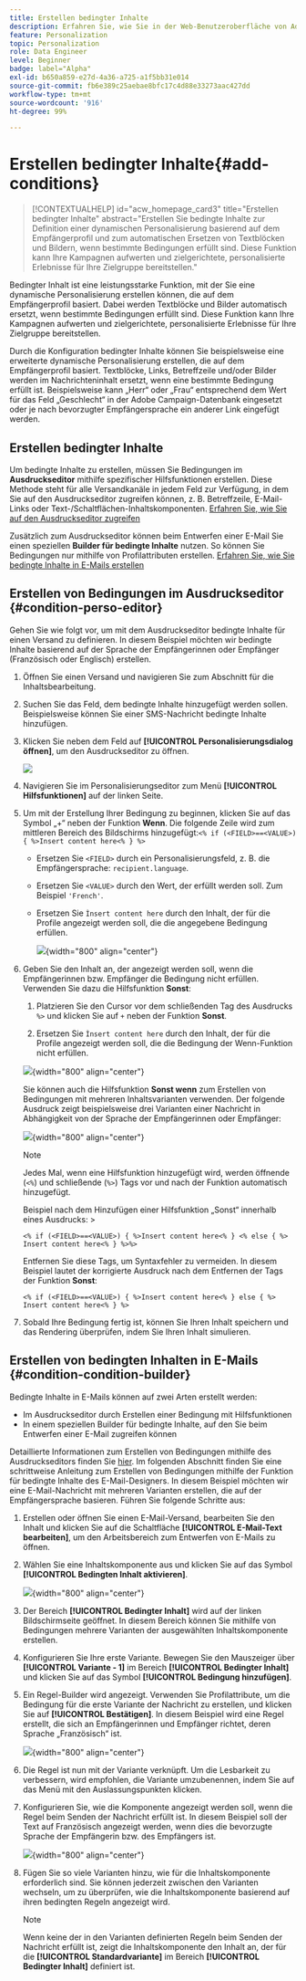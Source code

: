 ```yaml
---
title: Erstellen bedingter Inhalte
description: Erfahren Sie, wie Sie in der Web-Benutzeroberfläche von Adobe Campaign Bedingungen definieren, um Ihre Inhalte zu personalisieren
feature: Personalization
topic: Personalization
role: Data Engineer
level: Beginner
badge: label="Alpha"
exl-id: b650a859-e27d-4a36-a725-a1f5bb31e014
source-git-commit: fb6e389c25aebae8bfc17c4d88e33273aac427dd
workflow-type: tm+mt
source-wordcount: '916'
ht-degree: 99%

---
```


# Erstellen bedingter Inhalte{#add-conditions}

>[!CONTEXTUALHELP]
>id="acw_homepage_card3"
>title="Erstellen bedingter Inhalte"
>abstract="Erstellen Sie bedingte Inhalte zur Definition einer dynamischen Personalisierung basierend auf dem Empfängerprofil und zum automatischen Ersetzen von Textblöcken und Bildern, wenn bestimmte Bedingungen erfüllt sind. Diese Funktion kann Ihre Kampagnen aufwerten und zielgerichtete, personalisierte Erlebnisse für Ihre Zielgruppe bereitstellen."

Bedingter Inhalt ist eine leistungsstarke Funktion, mit der Sie eine dynamische Personalisierung erstellen können, die auf dem Empfängerprofil basiert. Dabei werden Textblöcke und Bilder automatisch ersetzt, wenn bestimmte Bedingungen erfüllt sind. Diese Funktion kann Ihre Kampagnen aufwerten und zielgerichtete, personalisierte Erlebnisse für Ihre Zielgruppe bereitstellen.

Durch die Konfiguration bedingter Inhalte können Sie beispielsweise eine erweiterte dynamische Personalisierung erstellen, die auf dem Empfängerprofil basiert. Textblöcke, Links, Betreffzeile und/oder Bilder werden im Nachrichteninhalt ersetzt, wenn eine bestimmte Bedingung erfüllt ist. Beispielsweise kann „Herr“ oder „Frau“ entsprechend dem Wert für das Feld „Geschlecht“ in der Adobe Campaign-Datenbank eingesetzt oder je nach bevorzugter Empfängersprache ein anderer Link eingefügt werden.

## Erstellen bedingter Inhalte

Um bedingte Inhalte zu erstellen, müssen Sie Bedingungen im **Ausdruckseditor** mithilfe spezifischer Hilfsfunktionen erstellen. Diese Methode steht für alle Versandkanäle in jedem Feld zur Verfügung, in dem Sie auf den Ausdruckseditor zugreifen können, z. B. Betreffzeile, E-Mail-Links oder Text-/Schaltflächen-Inhaltskomponenten. [Erfahren Sie, wie Sie auf den Ausdruckseditor zugreifen](gs-personalization.md/#access)

Zusätzlich zum Ausdruckseditor können beim Entwerfen einer E-Mail Sie einen speziellen **Builder für bedingte Inhalte** nutzen. So können Sie Bedingungen nur mithilfe von Profilattributen erstellen. [Erfahren Sie, wie Sie bedingte Inhalte in E-Mails erstellen](#condition-condition-builder)

## Erstellen von Bedingungen im Ausdruckseditor {#condition-perso-editor}

Gehen Sie wie folgt vor, um mit dem Ausdruckseditor bedingte Inhalte für einen Versand zu definieren. In diesem Beispiel möchten wir bedingte Inhalte basierend auf der Sprache der Empfängerinnen oder Empfänger (Französisch oder Englisch) erstellen.

1. Öffnen Sie einen Versand und navigieren Sie zum Abschnitt für die Inhaltsbearbeitung.

1. Suchen Sie das Feld, dem bedingte Inhalte hinzugefügt werden sollen. Beispielsweise können Sie einer SMS-Nachricht bedingte Inhalte hinzufügen.

1. Klicken Sie neben dem Feld auf **[!UICONTROL Personalisierungsdialog öffnen]**, um den Ausdruckseditor zu öffnen.

   ![](assets/open-perso-editor-sms.png)

1. Navigieren Sie im Personalisierungseditor zum Menü **[!UICONTROL Hilfsfunktionen]** auf der linken Seite.

1. Um mit der Erstellung Ihrer Bedingung zu beginnen, klicken Sie auf das Symbol „+“ neben der Funktion **Wenn**. Die folgende Zeile wird zum mittleren Bereich des Bildschirms hinzugefügt:`<% if (<FIELD>==<VALUE>) { %>Insert content here<% } %>`

   * Ersetzen Sie `<FIELD>` durch ein Personalisierungsfeld, z. B. die Empfängersprache: `recipient.language`.
   * Ersetzen Sie `<VALUE>` durch den Wert, der erfüllt werden soll. Zum Beispiel `'French'`.
   * Ersetzen Sie `Ìnsert content here` durch den Inhalt, der für die Profile angezeigt werden soll, die die angegebene Bedingung erfüllen.

     ![](assets/condition-sample1.png){width="800" align="center"}

1. Geben Sie den Inhalt an, der angezeigt werden soll, wenn die Empfängerinnen bzw. Empfänger die Bedingung nicht erfüllen. Verwenden Sie dazu die Hilfsfunktion **Sonst**:

   1. Platzieren Sie den Cursor vor dem schließenden Tag des Ausdrucks `%>` und klicken Sie auf `+` neben der Funktion **Sonst**.

   1. Ersetzen Sie `Ìnsert content here` durch den Inhalt, der für die Profile angezeigt werden soll, die die Bedingung der Wenn-Funktion nicht erfüllen.

   ![](assets/condition-sample2.png){width="800" align="center"}

   Sie können auch die Hilfsfunktion **Sonst wenn** zum Erstellen von Bedingungen mit mehreren Inhaltsvarianten verwenden. Der folgende Ausdruck zeigt beispielsweise drei Varianten einer Nachricht in Abhängigkeit von der Sprache der Empfängerinnen oder Empfänger:

   ![](assets/condition-sample3.png){width="800" align="center"}

   >[!NOTE]
   >
   >Jedes Mal, wenn eine Hilfsfunktion hinzugefügt wird, werden öffnende (`<%`) und schließende (`%>`) Tags vor und nach der Funktion automatisch hinzugefügt.
   >
   >Beispiel nach dem Hinzufügen einer Hilfsfunktion „Sonst“ innerhalb eines Ausdrucks: >
   >
   >`<% if (<FIELD>==<VALUE>) { %>Insert content here<% } <% else { %> Insert content here<% } %>%>`
   >
   >Entfernen Sie diese Tags, um Syntaxfehler zu vermeiden. In diesem Beispiel lautet der korrigierte Ausdruck nach dem Entfernen der Tags der Funktion **Sonst**:
   >
   >`<% if (<FIELD>==<VALUE>) { %>Insert content here<% } else { %> Insert content here<% } %>`

1. Sobald Ihre Bedingung fertig ist, können Sie Ihren Inhalt speichern und das Rendering überprüfen, indem Sie Ihren Inhalt simulieren.

## Erstellen von bedingten Inhalten in E-Mails {#condition-condition-builder}

Bedingte Inhalte in E-Mails können auf zwei Arten erstellt werden:
* Im Ausdruckseditor durch Erstellen einer Bedingung mit Hilfsfunktionen
* In einem speziellen Builder für bedingte Inhalte, auf den Sie beim Entwerfen einer E-Mail zugreifen können

Detaillierte Informationen zum Erstellen von Bedingungen mithilfe des Ausdruckseditors finden Sie [hier](#condition-perso-editor). Im folgenden Abschnitt finden Sie eine schrittweise Anleitung zum Erstellen von Bedingungen mithilfe der Funktion für bedingte Inhalte des E-Mail-Designers. In diesem Beispiel möchten wir eine E-Mail-Nachricht mit mehreren Varianten erstellen, die auf der Empfängersprache basieren. Führen Sie folgende Schritte aus:

1. Erstellen oder öffnen Sie einen E-Mail-Versand, bearbeiten Sie den Inhalt und klicken Sie auf die Schaltfläche **[!UICONTROL E-Mail-Text bearbeiten]**, um den Arbeitsbereich zum Entwerfen von E-Mails zu öffnen.

1. Wählen Sie eine Inhaltskomponente aus und klicken Sie auf das Symbol **[!UICONTROL Bedingten Inhalt aktivieren]**.

   ![](assets/condition-email-enable.png){width="800" align="center"}

1. Der Bereich **[!UICONTROL Bedingter Inhalt]** wird auf der linken Bildschirmseite geöffnet. In diesem Bereich können Sie mithilfe von Bedingungen mehrere Varianten der ausgewählten Inhaltskomponente erstellen.

1. Konfigurieren Sie Ihre erste Variante. Bewegen Sie den Mauszeiger über **[!UICONTROL Variante - 1]** im Bereich **[!UICONTROL Bedingter Inhalt]** und klicken Sie auf das Symbol **[!UICONTROL Bedingung hinzufügen]**.

1. Ein Regel-Builder wird angezeigt. Verwenden Sie Profilattribute, um die Bedingung für die erste Variante der Nachricht zu erstellen, und klicken Sie auf **[!UICONTROL Bestätigen]**. In diesem Beispiel wird eine Regel erstellt, die sich an Empfängerinnen und Empfänger richtet, deren Sprache „Französisch“ ist.

   ![](assets/condition-email-rule.png){width="800" align="center"}

1. Die Regel ist nun mit der Variante verknüpft. Um die Lesbarkeit zu verbessern, wird empfohlen, die Variante umzubenennen, indem Sie auf das Menü mit den Auslassungspunkten klicken.

1. Konfigurieren Sie, wie die Komponente angezeigt werden soll, wenn die Regel beim Senden der Nachricht erfüllt ist. In diesem Beispiel soll der Text auf Französisch angezeigt werden, wenn dies die bevorzugte Sprache der Empfängerin bzw. des Empfängers ist.

   ![](assets/condition-email-variant1.png){width="800" align="center"}

1. Fügen Sie so viele Varianten hinzu, wie für die Inhaltskomponente erforderlich sind. Sie können jederzeit zwischen den Varianten wechseln, um zu überprüfen, wie die Inhaltskomponente basierend auf ihren bedingten Regeln angezeigt wird.

   >[!NOTE]
   >Wenn keine der in den Varianten definierten Regeln beim Senden der Nachricht erfüllt ist, zeigt die Inhaltskomponente den Inhalt an, der für die **[!UICONTROL Standardvariante]** im Bereich **[!UICONTROL Bedingter Inhalt]** definiert ist.
